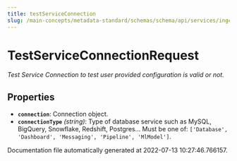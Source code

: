```yaml
---
title: testServiceConnection
slug: /main-concepts/metadata-standard/schemas/schema/api/services/ingestionPipelines
---
```


# TestServiceConnectionRequest

*Test Service Connection to test user provided configuration is valid or not.*

## Properties

- **`connection`**: Connection object.
- **`connectionType`** *(string)*: Type of database service such as MySQL, BigQuery, Snowflake, Redshift, Postgres... Must be one of: `['Database', 'Dashboard', 'Messaging', 'Pipeline', 'MlModel']`.


Documentation file automatically generated at 2022-07-13 10:27:46.766157.
